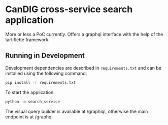 # CanDIG cross-service search application

More or less a PoC currently. Offers a graphql interface with the help
of the tartiflette framework.

## Running in Development

Development dependencies are described in `requirements.txt` and can be
installed using the following command:

```bash
pip install -r requirements.txt
```

To start the application:

```bash
python -m search_service
```

The visual query builder is available at /graphiql, otherwise the main
endpoint is at /graphql
